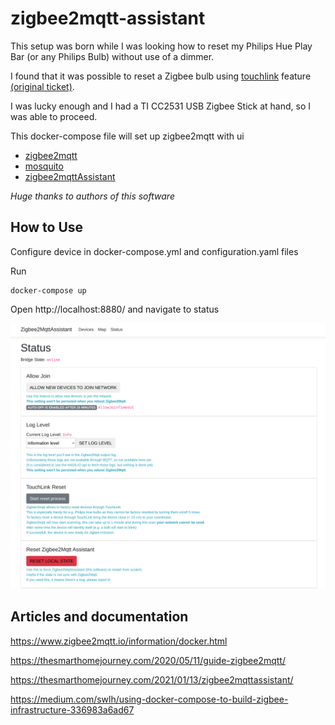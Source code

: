 # zigbee2mqtt-assistant

This setup was born while I was looking how to reset my Philips Hue Play Bar (or any Philips Bulb) without use of a dimmer.

I found that it was possible to reset a Zigbee bulb using [touchlink](https://www.zigbee2mqtt.io/information/touchlink.html) feature [(original ticket)](https://github.com/Koenkk/zigbee2mqtt/issues/2396).

I was lucky enough and I had a TI CC2531 USB Zigbee Stick at hand, so I was able to proceed.

This docker-compose file will set up zigbee2mqtt with ui
- [zigbee2mqtt](https://www.zigbee2mqtt.io)
- [mosquito](https://mosquitto.org/)
- [zigbee2mqttAssistant](https://github.com/yllibed/Zigbee2MqttAssistant)

*Huge thanks to authors of this software*

## How to Use
Configure device in docker-compose.yml and configuration.yaml files

Run
```
docker-compose up
```
Open http://localhost:8880/ and navigate to status

![zigbee2mqtt UI](https://raw.githubusercontent.com/MiklerGM/zigbee2mqtt-touchlink/main/zigbee2mqttAssistant.png "Assistant UI and Touchlink button")


## Articles and documentation

https://www.zigbee2mqtt.io/information/docker.html

https://thesmarthomejourney.com/2020/05/11/guide-zigbee2mqtt/

https://thesmarthomejourney.com/2021/01/13/zigbee2mqttassistant/

https://medium.com/swlh/using-docker-compose-to-build-zigbee-infrastructure-336983a6ad67